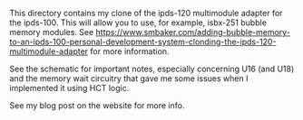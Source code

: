 This directory contains my clone of the ipds-120 multimodule adapter for the
ipds-100. This will allow you to use, for example, isbx-251 bubble memory
modules. See https://www.smbaker.com/adding-bubble-memory-to-an-ipds-100-personal-development-system-clonding-the-ipds-120-multimodule-adapter
for more information.

See the schematic for important notes, especially concerning U16 (and U18) and the
memory wait circuitry that gave me some issues when I implemented it using HCT
logic.

See my blog post on the website for more info.
